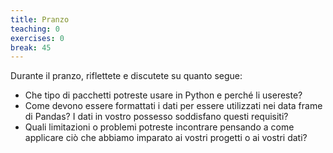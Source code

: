 ```yaml
---
title: Pranzo
teaching: 0
exercises: 0
break: 45
---
```



Durante il pranzo, riflettete e discutete su quanto segue:

- Che tipo di pacchetti potreste usare in Python e perché li usereste?
- Come devono essere formattati i dati per essere utilizzati nei data frame di Pandas? I
  dati in vostro possesso soddisfano questi requisiti?
- Quali limitazioni o problemi potreste incontrare pensando a come applicare ciò che
  abbiamo imparato ai vostri progetti o ai vostri dati?


